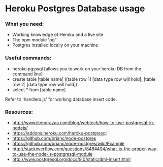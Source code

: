 # Heroku Postgres Database usage

### What you need:
* Working knowledge of Heroku and a live site
* The npm module 'pg'
* Postgres installed locally on your machine

### Useful commands:
+ heroku pg:psql [allows you to work on your heroku DB from the command line]
+ create table \[table name\] (\[table row 1\] \[data type row will hold\], \[table row 2\] \[data type row will hold\])
+ select \* from \[table name\]

Refer to 'handlers.js' for working database insert code.

### Resources:
+ http://www.jitendrazaa.com/blog/webtech/how-to-use-postgresql-in-nodejs/
+ https://addons.heroku.com/heroku-postgresql
+ https://github.com/brianc/node-postgres
+ https://github.com/brianc/node-postgres/wiki/Example
+ http://stackoverflow.com/questions/8484404/what-is-the-proper-way-to-use-the-node-js-postgresql-module
+ http://www.postgresql.org/docs/9.0/static/dml-insert.html